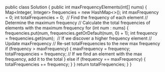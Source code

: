 public class Solution {
public int maxFrequencyElements(int[] nums) {
Map<Integer, Integer> frequencies = new HashMap<>();
int maxFrequency = 0;
int totalFrequencies = 0;
​
// Find the frequency of each element
// Determine the maximum frequency
// Calculate the total frequencies of elements with the maximum frequency
for (int num : nums) {
frequencies.put(num, frequencies.getOrDefault(num, 0) + 1);
int frequency = frequencies.get(num);
​
// If we discover a higher frequency element
// Update maxFrequency
// Re-set totalFrequencies to the new max frequency
if (frequency > maxFrequency) {
maxFrequency = frequency;
totalFrequencies = frequency;
// If we find an element with the max frequency, add it to the total
} else if (frequency == maxFrequency) {
totalFrequencies += frequency;
}
}
return totalFrequencies;
}
}
